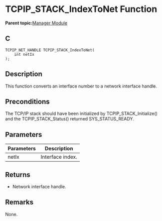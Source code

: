 # TCPIP\_STACK\_IndexToNet Function

**Parent topic:**[Manager Module](GUID-B37C4F4C-DC2D-48D9-9909-AACBA987B57A.md)

## C

```
TCPIP_NET_HANDLE TCPIP_STACK_IndexToNet(
    int netIx
);
```

## Description

This function converts an interface number to a network interface handle.

## Preconditions

The TCP/IP stack should have been initialized by TCPIP\_STACK\_Initialize\(\) and the TCPIP\_STACK\_Status\(\) returned SYS\_STATUS\_READY.

## Parameters

|Parameters|Description|
|----------|-----------|
|netIx|Interface index.|

## Returns

-   Network interface handle.


## Remarks

None.

